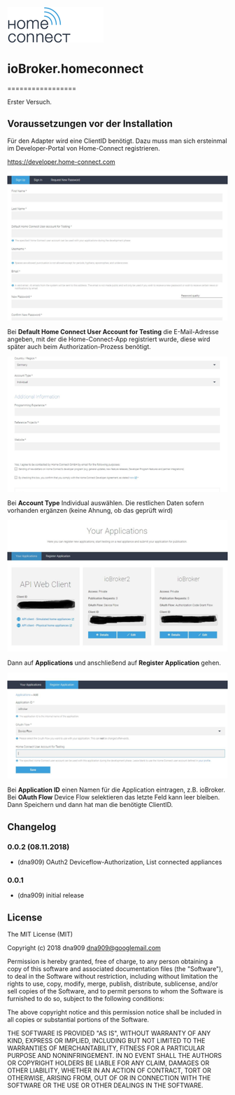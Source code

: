 ![Logo](admin/homeconnect.png)
# ioBroker.homeconnect
=================

Erster Versuch. 

## Voraussetzungen vor der Installation

Für den Adapter wird eine ClientID benötigt. Dazu muss man sich ersteinmal im Developer-Portal von Home-Connect registrieren.

https://developer.home-connect.com

![Screenshot](img/registrierung1.JPG)

Bei **Default Home Connect User Account for Testing** die E-Mail-Adresse angeben, mit der die Home-Connect-App
registriert wurde, diese wird später auch beim Authorization-Prozess benötigt.

![Screenshot](img/registrierung2.JPG)

Bei **Account Type** Individual auswählen. Die restlichen Daten sofern vorhanden ergänzen (keine Ahnung, ob das geprüft wird)

![Screenshot](img/application1.JPG)

Dann auf **Applications** und anschließend auf **Register Application** gehen.

![Screenshot](img/application2.JPG)

Bei **Application ID** einen Namen für die Application eintragen, z.B. ioBroker. Bei **OAuth Flow** Device Flow selektieren das 
letzte Feld kann leer bleiben. Dann Speichern und dann hat man die benötigte ClientID.




## Changelog

### 0.0.2  (08.11.2018)

* (dna909) OAuth2 Deviceflow-Authorization, List connected appliances

### 0.0.1

* (dna909) initial release

## License
The MIT License (MIT)

Copyright (c) 2018 dna909 <dna909@googlemail.com>

Permission is hereby granted, free of charge, to any person obtaining a copy
of this software and associated documentation files (the "Software"), to deal
in the Software without restriction, including without limitation the rights
to use, copy, modify, merge, publish, distribute, sublicense, and/or sell
copies of the Software, and to permit persons to whom the Software is
furnished to do so, subject to the following conditions:

The above copyright notice and this permission notice shall be included in
all copies or substantial portions of the Software.

THE SOFTWARE IS PROVIDED "AS IS", WITHOUT WARRANTY OF ANY KIND, EXPRESS OR
IMPLIED, INCLUDING BUT NOT LIMITED TO THE WARRANTIES OF MERCHANTABILITY,
FITNESS FOR A PARTICULAR PURPOSE AND NONINFRINGEMENT. IN NO EVENT SHALL THE
AUTHORS OR COPYRIGHT HOLDERS BE LIABLE FOR ANY CLAIM, DAMAGES OR OTHER
LIABILITY, WHETHER IN AN ACTION OF CONTRACT, TORT OR OTHERWISE, ARISING FROM,
OUT OF OR IN CONNECTION WITH THE SOFTWARE OR THE USE OR OTHER DEALINGS IN
THE SOFTWARE.
